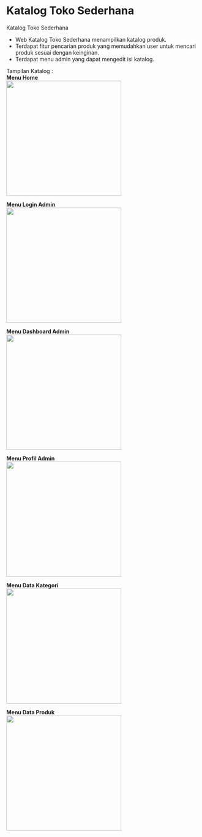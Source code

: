 # Katalog Toko Sederhana
<p>Katalog Toko Sederhana</p>

- Web Katalog Toko Sederhana menampilkan katalog produk. 
- Terdapat fitur pencarian produk yang memudahkan user untuk mencari produk sesuai dengan keinginan. 
- Terdapat menu admin yang dapat mengedit isi katalog.

Tampilan Katalog :
<br>
<b>Menu Home<b><br>
<img height="300cm" src="https://user-images.githubusercontent.com/74144537/173869710-4abbef12-43e1-4151-9fe1-155e4223b91b.png"/><br>

<b>Menu Login Admin<b><br>
<img height="300cm" src="https://user-images.githubusercontent.com/74144537/173870467-c70ee5ba-963f-4ac2-a8d7-a9f992b0e48d.png"/><br>
  
<b>Menu Dashboard Admin<b><br>
<img height="300cm" src="https://user-images.githubusercontent.com/74144537/173870689-bb32dd4c-bdf3-4462-8940-a4e2bf9a9224.png"/><br>

<b>Menu Profil Admin<b><br>
<img height="300cm" src="https://user-images.githubusercontent.com/74144537/173870889-aa5c3cc1-5f59-4857-b7f3-265c92aac67e.png"/><br>

<b>Menu Data Kategori<b><br>
<img height="300cm" src="https://user-images.githubusercontent.com/74144537/173871080-9e38b19a-6c7d-41c5-9fdd-1c438cab81bd.png"/><br>
  
<b>Menu Data Produk<b><br>
<img height="300cm" src="https://user-images.githubusercontent.com/74144537/173871175-63a70a90-0bba-4fcd-9caf-d18d5998b680.png"/><br>
